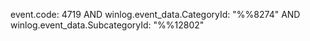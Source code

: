 event.code: 4719 AND winlog.event_data.CategoryId: "%%8274" AND winlog.event_data.SubcategoryId: "%%12802"
